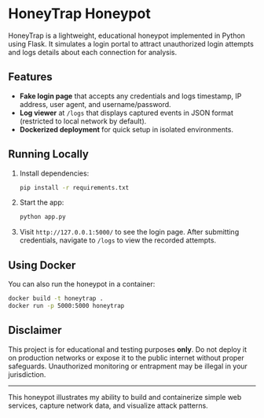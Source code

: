 # HoneyTrap Honeypot

HoneyTrap is a lightweight, educational honeypot implemented in Python using Flask. It simulates a login portal to attract unauthorized login attempts and logs details about each connection for analysis.

## Features

- **Fake login page** that accepts any credentials and logs timestamp, IP address, user agent, and username/password.
- **Log viewer** at `/logs` that displays captured events in JSON format (restricted to local network by default).
- **Dockerized deployment** for quick setup in isolated environments.

## Running Locally

1. Install dependencies:

   ```bash
   pip install -r requirements.txt
   ```

2. Start the app:

   ```bash
   python app.py
   ```

3. Visit `http://127.0.0.1:5000/` to see the login page. After submitting credentials, navigate to `/logs` to view the recorded attempts.

## Using Docker

You can also run the honeypot in a container:

```bash
docker build -t honeytrap .
docker run -p 5000:5000 honeytrap
```

## Disclaimer

This project is for educational and testing purposes **only**. Do not deploy it on production networks or expose it to the public internet without proper safeguards. Unauthorized monitoring or entrapment may be illegal in your jurisdiction.

---

This honeypot illustrates my ability to build and containerize simple web services, capture network data, and visualize attack patterns.
